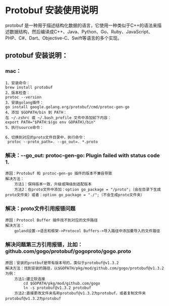 # Protobuf 安装使用说明

protobuf
是一种用于描述结构化数据的语言，它使用一种类似于C++的语法来描述数据结构，然后编译成C++、Java、Python、Go、Ruby、JavaScript、PHP、C#、Dart、Objective-C、Swift等语言的多个实现。

## protobuf 安装说明：

### mac：

    1、安装命令：
    brew install protobuf
    2、版本检查：
    protoc --version
    3、安装golang插件：
    go install google.golang.org/protobuf/cmd/protoc-gen-go
    4、添加 $GOPATH/bin 到 PATH：
    在 ~/.zshrc 或 ~/.bash_profile 文件中添加如下内容：
    export PATH="$PATH:$(go env GOPATH)/bin"
    5、执行source命令：
    
    6、切换到对应的proto文件目录中，执行命令：
     protoc --proto_path=. --go_out=. *.proto

### 解决：--go_out: protoc-gen-go: Plugin failed with status code 1.

    原因：Protobuf 和 protoc-gen-go 插件的版本不兼容导致
    解决方法：
        方法1：保持版本一致，升级或降级到适配版本
        方法2：在proto文件中添加：option go_package = "/proto";（会在目录下生成proto文件夹）或者：option go_package = "./";（不会生成proto文件夹）

### 解决：proto文件引用报错问题

    原因：Protocol Buffer 插件找不到对应的文件路径
    解决方法：
        goland设置->语言和框架->Protocol Buffers->导入路径中添加要导入的文件路径

### 解决问题第三方引用报错，比如：github.com/gogo/protobuf/gogoproto/gogo.proto

    原因：安装的protbuf是带有版本号的，类似于protobuf@v1.3.2
    解决方法：找到安装的路径，以$GOPATH/pkg/mod/github.com/gogo/protobuf@v1.3.2为例：
        方法1:建立软连接
            cd $GOPATH/pkg/mod/github.com/gogo
            ln -s protobuf@v1.3.2 protobuf
        方法2:直接更改文件夹名称protobuf@v1.3.2为protobuf，或者复制文件夹protobuf@v1.3.2为protobuf